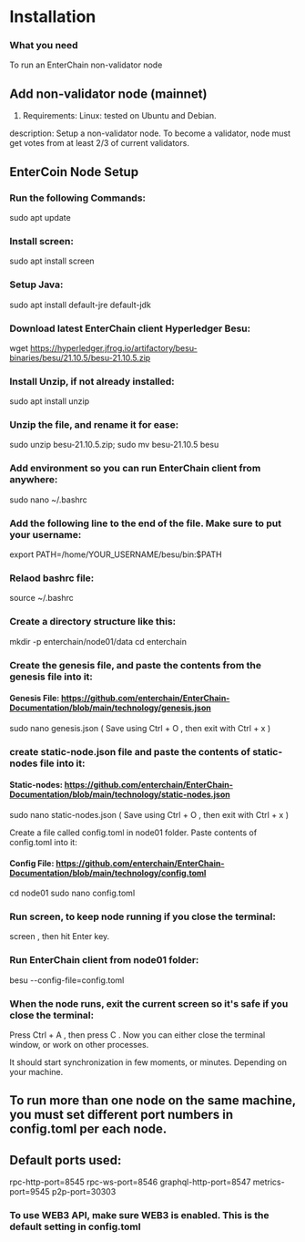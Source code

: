 # Installation

### What you need

To run an EnterChain non-validator node

## Add non-validator node (mainnet)

1. Requirements: Linux: tested on Ubuntu and Debian.

description: Setup a non-validator node. To become a validator, node must get votes from at least 2/3 of current validators.

## EnterCoin Node Setup

### Run the following Commands:

sudo apt update

### Install screen:

sudo apt install screen

### Setup Java:

sudo apt install default-jre default-jdk

### Download latest EnterChain client Hyperledger Besu:

wget https://hyperledger.jfrog.io/artifactory/besu-binaries/besu/21.10.5/besu-21.10.5.zip

### Install Unzip, if not already installed:

sudo apt install unzip

### Unzip the file, and rename it for ease:

sudo unzip besu-21.10.5.zip; sudo mv besu-21.10.5 besu

### Add environment so you can run EnterChain client from anywhere:

sudo nano \~/.bashrc

### Add the following line to the end of the file. Make sure to put your username:

export PATH=/home/YOUR\_USERNAME/besu/bin:$PATH

### Relaod bashrc file:

source \~/.bashrc

### Create a directory structure like this:

mkdir -p enterchain/node01/data cd enterchain

### Create the genesis file, and paste the contents from the genesis file into it:

#### Genesis File: https://github.com/enterchain/EnterChain-Documentation/blob/main/technology/genesis.json

sudo nano genesis.json ( Save using Ctrl + O , then exit with Ctrl + x )

### create static-node.json file and paste the contents of static-nodes file into it:

#### Static-nodes: https://github.com/enterchain/EnterChain-Documentation/blob/main/technology/static-nodes.json

sudo nano static-nodes.json ( Save using Ctrl + O , then exit with Ctrl + x )

Create a file called config.toml in node01 folder. Paste contents of config.toml into it:

#### Config File: https://github.com/enterchain/EnterChain-Documentation/blob/main/technology/config.toml

cd node01 sudo nano config.toml

### Run screen, to keep node running if you close the terminal:

screen , then hit Enter key.

### Run EnterChain client from node01 folder:

besu --config-file=config.toml

### When the node runs, exit the current screen so it's safe if you close the terminal:

Press Ctrl + A , then press C . Now you can either close the terminal window, or work on other processes.

It should start synchronization in few moments, or minutes. Depending on your machine.

## To run more than one node on the same machine, you must set different port numbers in config.toml per each node.

## Default ports used:

rpc-http-port=8545 rpc-ws-port=8546 graphql-http-port=8547 metrics-port=9545 p2p-port=30303

### To use WEB3 API, make sure WEB3 is enabled. This is the default setting in config.toml

